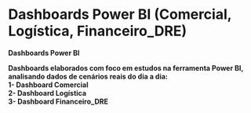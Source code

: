 # <b>Dashboards Power BI (Comercial, Logística, Financeiro_DRE)</b><br> 

<b>Dashboards Power BI<br> 

Dashboards elaborados com foco em estudos na ferramenta Power BI, analisando dados de cenários reais do dia a dia:<br> 
1- Dashboard Comercial<br> 
2- Dashboard Logística<br> 
3- Dashboard Financeiro_DRE<br> 
